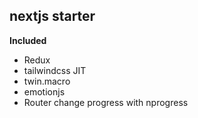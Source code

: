 ## nextjs starter

**Included**

- Redux
- tailwindcss JIT
- twin.macro
- emotionjs
- Router change progress with nprogress
